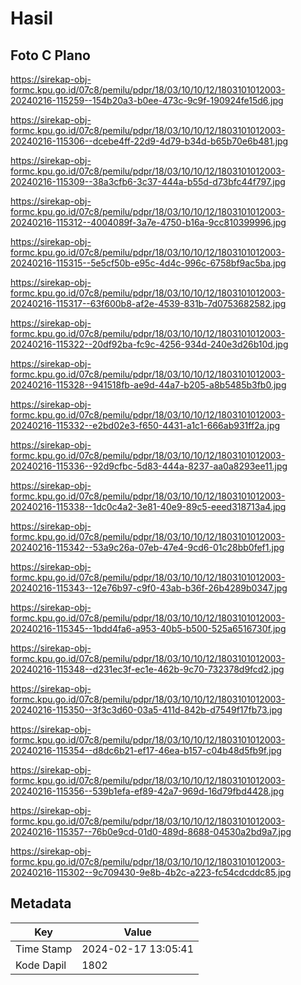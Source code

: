 # Hasil

## Foto C Plano

https://sirekap-obj-formc.kpu.go.id/07c8/pemilu/pdpr/18/03/10/10/12/1803101012003-20240216-115259--154b20a3-b0ee-473c-9c9f-190924fe15d6.jpg

https://sirekap-obj-formc.kpu.go.id/07c8/pemilu/pdpr/18/03/10/10/12/1803101012003-20240216-115306--dcebe4ff-22d9-4d79-b34d-b65b70e6b481.jpg

https://sirekap-obj-formc.kpu.go.id/07c8/pemilu/pdpr/18/03/10/10/12/1803101012003-20240216-115309--38a3cfb6-3c37-444a-b55d-d73bfc44f797.jpg

https://sirekap-obj-formc.kpu.go.id/07c8/pemilu/pdpr/18/03/10/10/12/1803101012003-20240216-115312--4004089f-3a7e-4750-b16a-9cc810399996.jpg

https://sirekap-obj-formc.kpu.go.id/07c8/pemilu/pdpr/18/03/10/10/12/1803101012003-20240216-115315--5e5cf50b-e95c-4d4c-996c-6758bf9ac5ba.jpg

https://sirekap-obj-formc.kpu.go.id/07c8/pemilu/pdpr/18/03/10/10/12/1803101012003-20240216-115317--63f600b8-af2e-4539-831b-7d0753682582.jpg

https://sirekap-obj-formc.kpu.go.id/07c8/pemilu/pdpr/18/03/10/10/12/1803101012003-20240216-115322--20df92ba-fc9c-4256-934d-240e3d26b10d.jpg

https://sirekap-obj-formc.kpu.go.id/07c8/pemilu/pdpr/18/03/10/10/12/1803101012003-20240216-115328--941518fb-ae9d-44a7-b205-a8b5485b3fb0.jpg

https://sirekap-obj-formc.kpu.go.id/07c8/pemilu/pdpr/18/03/10/10/12/1803101012003-20240216-115332--e2bd02e3-f650-4431-a1c1-666ab931ff2a.jpg

https://sirekap-obj-formc.kpu.go.id/07c8/pemilu/pdpr/18/03/10/10/12/1803101012003-20240216-115336--92d9cfbc-5d83-444a-8237-aa0a8293ee11.jpg

https://sirekap-obj-formc.kpu.go.id/07c8/pemilu/pdpr/18/03/10/10/12/1803101012003-20240216-115338--1dc0c4a2-3e81-40e9-89c5-eeed318713a4.jpg

https://sirekap-obj-formc.kpu.go.id/07c8/pemilu/pdpr/18/03/10/10/12/1803101012003-20240216-115342--53a9c26a-07eb-47e4-9cd6-01c28bb0fef1.jpg

https://sirekap-obj-formc.kpu.go.id/07c8/pemilu/pdpr/18/03/10/10/12/1803101012003-20240216-115343--12e76b97-c9f0-43ab-b36f-26b4289b0347.jpg

https://sirekap-obj-formc.kpu.go.id/07c8/pemilu/pdpr/18/03/10/10/12/1803101012003-20240216-115345--1bdd4fa6-a953-40b5-b500-525a6516730f.jpg

https://sirekap-obj-formc.kpu.go.id/07c8/pemilu/pdpr/18/03/10/10/12/1803101012003-20240216-115348--d231ec3f-ec1e-462b-9c70-732378d9fcd2.jpg

https://sirekap-obj-formc.kpu.go.id/07c8/pemilu/pdpr/18/03/10/10/12/1803101012003-20240216-115350--3f3c3d60-03a5-411d-842b-d7549f17fb73.jpg

https://sirekap-obj-formc.kpu.go.id/07c8/pemilu/pdpr/18/03/10/10/12/1803101012003-20240216-115354--d8dc6b21-ef17-46ea-b157-c04b48d5fb9f.jpg

https://sirekap-obj-formc.kpu.go.id/07c8/pemilu/pdpr/18/03/10/10/12/1803101012003-20240216-115356--539b1efa-ef89-42a7-969d-16d79fbd4428.jpg

https://sirekap-obj-formc.kpu.go.id/07c8/pemilu/pdpr/18/03/10/10/12/1803101012003-20240216-115357--76b0e9cd-01d0-489d-8688-04530a2bd9a7.jpg

https://sirekap-obj-formc.kpu.go.id/07c8/pemilu/pdpr/18/03/10/10/12/1803101012003-20240216-115302--9c709430-9e8b-4b2c-a223-fc54cdcddc85.jpg


## Metadata

| Key        | Value               |
| ---------- | ------------------- |
| Time Stamp | 2024-02-17 13:05:41 |
| Kode Dapil | 1802                |



